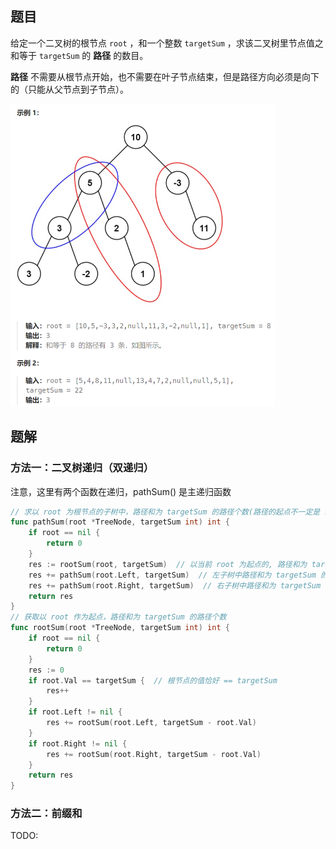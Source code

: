 ## 题目

给定一个二叉树的根节点 `root` ，和一个整数 `targetSum` ，求该二叉树里节点值之和等于 `targetSum` 的 **路径** 的数目。

**路径** 不需要从根节点开始，也不需要在叶子节点结束，但是路径方向必须是向下的（只能从父节点到子节点）。

<img src="13-437.路径总和III.assets/image-20240305214240041.png" alt="image-20240305214240041" style="zoom:50%;" />

## 题解

### 方法一：二叉树递归（双递归）

注意，这里有两个函数在递归，pathSum() 是主递归函数

```go
// 求以 root 为根节点的子树中，路径和为 targetSum 的路径个数(路径的起点不一定是 root )
func pathSum(root *TreeNode, targetSum int) int {
    if root == nil {
        return 0
    }
    res := rootSum(root, targetSum)  // 以当前 root 为起点的, 路径和为 targetSum 的路径个数
    res += pathSum(root.Left, targetSum)  // 左子树中路径和为 targetSum 的路径个数
    res += pathSum(root.Right, targetSum)  // 右子树中路径和为 targetSum 的路径个数
    return res
}
// 获取以 root 作为起点，路径和为 targetSum 的路径个数
func rootSum(root *TreeNode, targetSum int) int {
    if root == nil {
        return 0
    }
    res := 0
    if root.Val == targetSum {  // 根节点的值恰好 == targetSum
        res++
    }
    if root.Left != nil {
        res += rootSum(root.Left, targetSum - root.Val)
    }
    if root.Right != nil {
        res += rootSum(root.Right, targetSum - root.Val)
    }
    return res
}
```

### 方法二：前缀和

TODO: